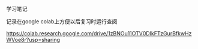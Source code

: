 学习笔记

记录在google colab上方便以后复习时运行查阅

https://colab.research.google.com/drive/1zBNOu11OTV0DIkFTzGurBfkwHzWVoe8r?usp=sharing